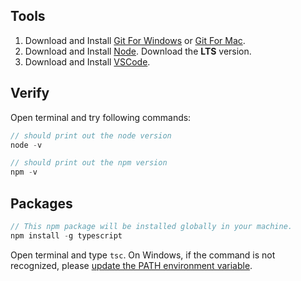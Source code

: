 ## Tools
1. Download and Install [Git For Windows](https://git-scm.com/download/win) or [Git For Mac](https://git-scm.com/download/mac).
2. Download and Install [Node](https://nodejs.org/en/). Download the **LTS** version.
3. Download and Install [VSCode](https://code.visualstudio.com/).

## Verify
Open terminal and try following commands:
```javascript
// should print out the node version
node -v
```
```javascript
// should print out the npm version
npm -v
```

## Packages
```javascript
// This npm package will be installed globally in your machine.
npm install -g typescript
```
Open terminal and type ```tsc```. On Windows, if the command is not recognized, please [update the PATH environment variable](https://stackoverflow.com/questions/47009523/not-able-to-run-globally-installed-node-packages/47011763).

